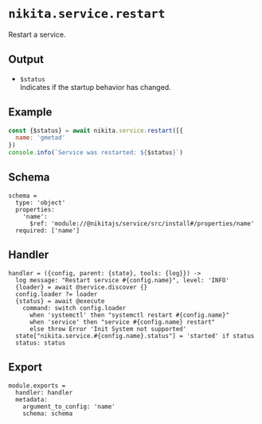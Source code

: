 
# `nikita.service.restart`

Restart a service.

## Output
 
* `$status`   
  Indicates if the startup behavior has changed.   

## Example

```js
const {$status} = await nikita.service.restart([{
  name: 'gmetad'
})
console.info(`Service was restarted: ${$status}`)
```

## Schema

    schema =
      type: 'object'
      properties:
        'name':
          $ref: 'module://@nikitajs/service/src/install#/properties/name'
      required: ['name']

## Handler

    handler = ({config, parent: {state}, tools: {log}}) ->
      log message: "Restart service #{config.name}", level: 'INFO'
      {loader} = await @service.discover {}
      config.loader ?= loader
      {status} = await @execute
        command: switch config.loader
          when 'systemctl' then "systemctl restart #{config.name}"
          when 'service' then "service #{config.name} restart"
          else throw Error 'Init System not supported'
      state["nikita.service.#{config.name}.status"] = 'started' if status
      status: status

## Export

    module.exports =
      handler: handler
      metadata:
        argument_to_config: 'name'
        schema: schema
